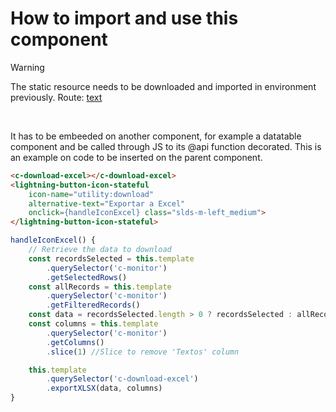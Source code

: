 # How to import and use this component

> [!WARNING]
> The static resource needs to be downloaded and imported in environment previously.
> Route: [text](../../staticResources/REP_sr_xlsx.zip)

<br>

It has to be embeeded on another component, for example a datatable component and be called through JS to its @api function decorated.
This is an example on code to be inserted on the parent component.

``` html
<c-download-excel></c-download-excel>
<lightning-button-icon-stateful 
    icon-name="utility:download" 
    alternative-text="Exportar a Excel"
    onclick={handleIconExcel} class="slds-m-left_medium">
</lightning-button-icon-stateful>
```

``` js
handleIconExcel() {
    // Retrieve the data to download
    const recordsSelected = this.template
        .querySelector('c-monitor')
        .getSelectedRows()
    const allRecords = this.template
        .querySelector('c-monitor')
        .getFilteredRecords()
    const data = recordsSelected.length > 0 ? recordsSelected : allRecords
    const columns = this.template
        .querySelector('c-monitor')
        .getColumns()
        .slice(1) //Slice to remove 'Textos' column

    this.template
        .querySelector('c-download-excel')
        .exportXLSX(data, columns)
}
```
